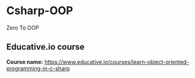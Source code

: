 # Csharp-OOP
Zero To OOP

## Educative.io course
**Course name:** https://www.educative.io/courses/learn-object-oriented-programming-in-c-sharp
